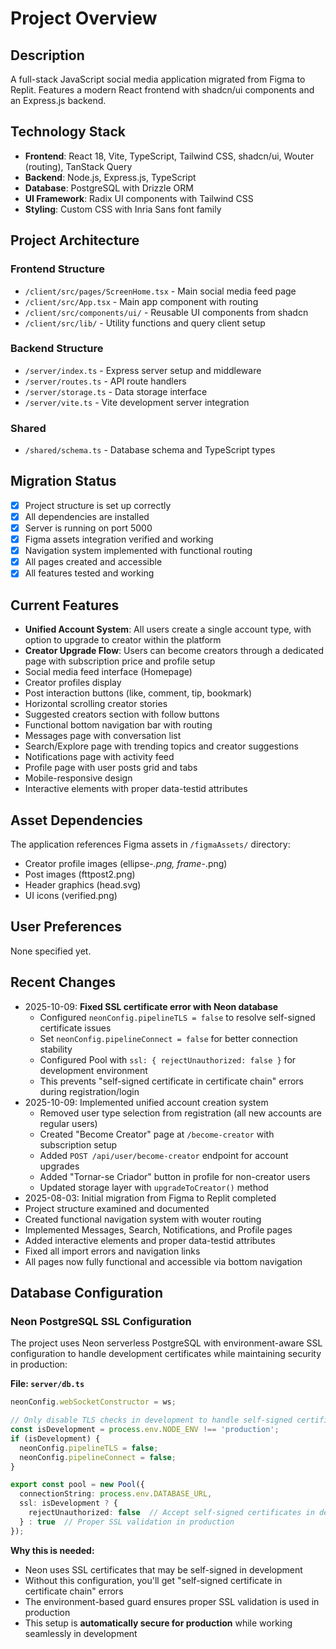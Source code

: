 # Project Overview

## Description
A full-stack JavaScript social media application migrated from Figma to Replit. Features a modern React frontend with shadcn/ui components and an Express.js backend.

## Technology Stack
- **Frontend**: React 18, Vite, TypeScript, Tailwind CSS, shadcn/ui, Wouter (routing), TanStack Query
- **Backend**: Node.js, Express.js, TypeScript  
- **Database**: PostgreSQL with Drizzle ORM
- **UI Framework**: Radix UI components with Tailwind CSS
- **Styling**: Custom CSS with Inria Sans font family

## Project Architecture

### Frontend Structure
- `/client/src/pages/ScreenHome.tsx` - Main social media feed page
- `/client/src/App.tsx` - Main app component with routing
- `/client/src/components/ui/` - Reusable UI components from shadcn
- `/client/src/lib/` - Utility functions and query client setup

### Backend Structure  
- `/server/index.ts` - Express server setup and middleware
- `/server/routes.ts` - API route handlers
- `/server/storage.ts` - Data storage interface
- `/server/vite.ts` - Vite development server integration

### Shared
- `/shared/schema.ts` - Database schema and TypeScript types

## Migration Status
- [x] Project structure is set up correctly
- [x] All dependencies are installed
- [x] Server is running on port 5000
- [x] Figma assets integration verified and working
- [x] Navigation system implemented with functional routing
- [x] All pages created and accessible
- [x] All features tested and working

## Current Features
- **Unified Account System**: All users create a single account type, with option to upgrade to creator within the platform
- **Creator Upgrade Flow**: Users can become creators through a dedicated page with subscription price and profile setup
- Social media feed interface (Homepage)
- Creator profiles display
- Post interaction buttons (like, comment, tip, bookmark)
- Horizontal scrolling creator stories
- Suggested creators section with follow buttons
- Functional bottom navigation bar with routing
- Messages page with conversation list
- Search/Explore page with trending topics and creator suggestions
- Notifications page with activity feed
- Profile page with user posts grid and tabs
- Mobile-responsive design
- Interactive elements with proper data-testid attributes

## Asset Dependencies
The application references Figma assets in `/figmaAssets/` directory:
- Creator profile images (ellipse-*.png, frame-*.png)
- Post images (fttpost2.png)
- Header graphics (head.svg)
- UI icons (verified.png)

## User Preferences
None specified yet.

## Recent Changes
- 2025-10-09: **Fixed SSL certificate error with Neon database**
  - Configured `neonConfig.pipelineTLS = false` to resolve self-signed certificate issues
  - Set `neonConfig.pipelineConnect = false` for better connection stability
  - Configured Pool with `ssl: { rejectUnauthorized: false }` for development environment
  - This prevents "self-signed certificate in certificate chain" errors during registration/login
- 2025-10-09: Implemented unified account creation system
  - Removed user type selection from registration (all new accounts are regular users)
  - Created "Become Creator" page at `/become-creator` with subscription setup
  - Added `POST /api/user/become-creator` endpoint for account upgrades
  - Added "Tornar-se Criador" button in profile for non-creator users
  - Updated storage layer with `upgradeToCreator()` method
- 2025-08-03: Initial migration from Figma to Replit completed
- Project structure examined and documented
- Created functional navigation system with wouter routing
- Implemented Messages, Search, Notifications, and Profile pages
- Added interactive elements and proper data-testid attributes
- Fixed all import errors and navigation links
- All pages now fully functional and accessible via bottom navigation

## Database Configuration

### Neon PostgreSQL SSL Configuration
The project uses Neon serverless PostgreSQL with environment-aware SSL configuration to handle development certificates while maintaining security in production:

**File: `server/db.ts`**
```typescript
neonConfig.webSocketConstructor = ws;

// Only disable TLS checks in development to handle self-signed certificates
const isDevelopment = process.env.NODE_ENV !== 'production';
if (isDevelopment) {
  neonConfig.pipelineTLS = false;
  neonConfig.pipelineConnect = false;
}

export const pool = new Pool({ 
  connectionString: process.env.DATABASE_URL,
  ssl: isDevelopment ? {
    rejectUnauthorized: false  // Accept self-signed certificates in dev
  } : true  // Proper SSL validation in production
});
```

**Why this is needed:**
- Neon uses SSL certificates that may be self-signed in development
- Without this configuration, you'll get "self-signed certificate in certificate chain" errors
- The environment-based guard ensures proper SSL validation is used in production
- This setup is **automatically secure for production** while working seamlessly in development
